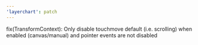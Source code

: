 ```yaml
---
'layerchart': patch
---
```


fix(TransformContext): Only disable touchmove default (i.e. scrolling) when enabled (canvas/manual) and pointer events are not disabled
